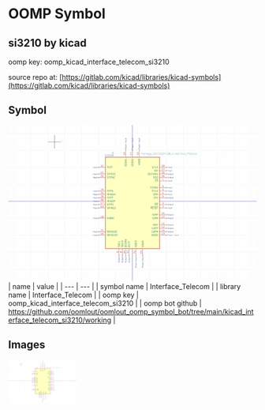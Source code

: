 # OOMP Symbol  
## si3210  by kicad  
  
oomp key: oomp_kicad_interface_telecom_si3210  
  
source repo at: [https://gitlab.com/kicad/libraries/kicad-symbols](https://gitlab.com/kicad/libraries/kicad-symbols)  
## Symbol  
  
[![working.png](working_600.png)](working.png)  
| name | value | 
| --- | --- | 
| symbol name | Interface_Telecom | 
| library name | Interface_Telecom | 
| oomp key | oomp_kicad_interface_telecom_si3210 | 
| oomp bot github | https://github.com/oomlout/oomlout_oomp_symbol_bot/tree/main/kicad_interface_telecom_si3210/working | 
## Images  
  
[![working.png](working_140.png)](working.png)  
